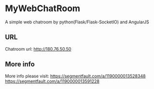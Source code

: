 # MyWebChatRoom
A simple web chatroom by python(Flask/Flask-SocketIO) and AngularJS

## URL
Chatroom url: http://180.76.50.50

## More info
More info please visit:
 https://segmentfault.com/a/1190000013528348
 https://segmentfault.com/a/1190000013591228
